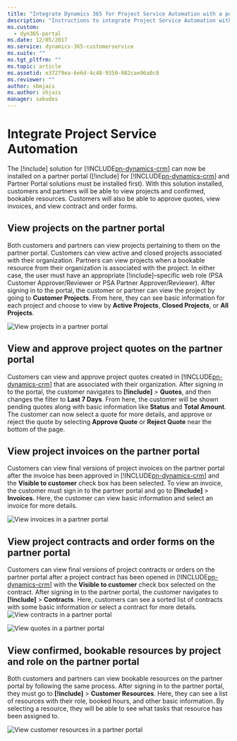 ```yaml
---
title: "Integrate Dynamics 365 for Project Service Automation with a portal in Dynamics 365 | MicrosoftDocs"
description: "Instructions to integrate Project Service Automation with a portal."
ms.custom:
  - dyn365-portal
ms.date: 12/05/2017
ms.service: dynamics-365-customerservice
ms.suite: ""
ms.tgt_pltfrm: ""
ms.topic: article
ms.assetid: e37279ea-6e6d-4c48-9350-082cae96a0c0
ms.reviewer: ""
author: sbmjais
ms.author: shjais
manager: sakudes
---
```

# Integrate Project Service Automation

The [!include[](../includes/pn-project-service-auto.md)] solution for [!INCLUDE[pn-dynamics-crm](../includes/pn-dynamics-crm.md)] can now be installed on a partner portal ([!include[](../includes/pn-project-service-auto.md)] for [!INCLUDE[pn-dynamics-crm](../includes/pn-dynamics-crm.md)] and Partner Portal solutions must be installed first). With this solution installed, customers and partners will be able to view projects and confirmed, bookable resources. Customers will also be able to approve quotes, view invoices, and view contract and order forms.

## View projects on the partner portal

Both customers and partners can view projects pertaining to them on the partner portal. Customers can view active and closed projects associated with their organization. Partners can view projects when a bookable resource from their organization is associated with the project. In either case, the user must have an appropriate [!include[](../includes/pn-project-service-auto.md)]&ndash;specific web role (PSA Customer Approver/Reviewer or PSA Partner Approver/Reviewer). After signing in to the portal, the customer or partner can view the project by going to **Customer Projects**. From here, they can see basic information for each project and choose to view by **Active Projects**, **Closed Projects**, or **All Projects**.

![View projects in a partner portal](media/view-projects-partner-portal.png "View projects in a partner portal")

## View and approve project quotes on the partner portal

Customers can view and approve project quotes created in [!INCLUDE[pn-dynamics-crm](../includes/pn-dynamics-crm.md)] that are associated with their organization. After signing in to the portal, the customer navigates to **[!include[](../includes/pn-project-service-auto.md)]** &gt; **Quotes**, and then changes the filter to **Last 7 Days**. From here, the customer will be shown pending quotes along with basic information like **Status** and **Total Amount**. The customer can now select a quote for more details, and approve or reject the quote by selecting **Approve Quote** or **Reject Quote** near the bottom of the page.

## View project invoices on the partner portal

Customers can view final versions of project invoices on the partner portal after the invoice has been approved in [!INCLUDE[pn-dynamics-crm](../includes/pn-dynamics-crm.md)] and the **Visible to customer** check box has been selected. To view an invoice, the customer must sign in to the partner portal and go to **[!include[](../includes/pn-project-service-auto.md)]** &gt; **Invoices.** Here, the customer can view basic information and select an invoice for more details.

![View invoices in a partner portal](media/view-invoices-partner-portal.png "View invoices in a partner portal")

## View project contracts and order forms on the partner portal

Customers can view final versions of project contracts or orders on the partner portal after a project contract has been opened in [!INCLUDE[pn-dynamics-crm](../includes/pn-dynamics-crm.md)] with the **Visible to customer** check box selected on the contract. After signing in to the partner portal, the customer navigates to **[!include[](../includes/pn-project-service-auto.md)]** &gt; **Contracts**. Here, customers can see a sorted list of contracts with some basic information or select a contract for more details.
![View contracts in a partner portal](media/view-contracts-partner-portal.png "View contracts in a partner portal")

![View quotes in a partner portal](media/view-quotes-partner-portal.png "View quotes in a partner portal")  

## View confirmed, bookable resources by project and role on the partner portal

Both customers and partners can view bookable resources on the partner portal by following the same process. After signing in to the partner portal, they must go to **[!include[](../includes/pn-project-service-auto.md)]** &gt; **Customer Resources**. Here, they can see a list of resources with their role, booked hours, and other basic information. By selecting a resource, they will be able to see what tasks that resource has been assigned to.

![View customer resources in a partner portal](media/view-customer-resources-partner-portal.png "View customer resources in a partner portal")

